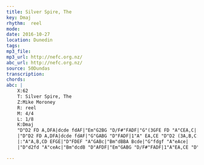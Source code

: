 ```yaml
---
title: Silver Spire, The
key: Dmaj
rhythm:  reel
mode:
date: 2016-10-27
location: Dunedin
tags:
mp3_file:
mp3_url: http://nefc.org.nz/
abc_url: http://nefc.org.nz/
source: 50Dundas
transcription:
chords: 
abc: |
    X:62
    T: Silver Spire, The
    Z:Mike Moroney
    R: reel
    M: 4/4
    L: 1/8
    K:Dmaj
    "D"D2 FD A,DFA|dcde fdAF|"Em"G2BG "D/F#"FADF|"G"(3GFE FD "A"CEA,C|
    |"D"D2 FD A,DFA|dcde fdAF|"G"GABG "D"FADF|1"A" EA,CE "D"D2 (3A,B,C:|2"A" EA,CE "D"D2 CB,||
    |:"A"A,B,CD EFGE|"D"FDEF "A"GABc|"Bm"dBBA Bcde|"G"fdgf "A"eAce|
    |"D"d2fd "A"ceAc|"Bm"dcdB "D"AFDF|"Em"GABG "D/F#"FADF|1"A"EA,CE "D"D2 CB,:|"A"2EA,CE "D"D2 (3A,B,C||

---
```

